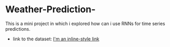 # Weather-Prediction-
This is a mini project in which i explored how can i use RNNs for time series predictions. 
- link to the dataset: [I'm an inline-style link](https://www.kaggle.com/selfishgene/historical-hourly-weather-data)
